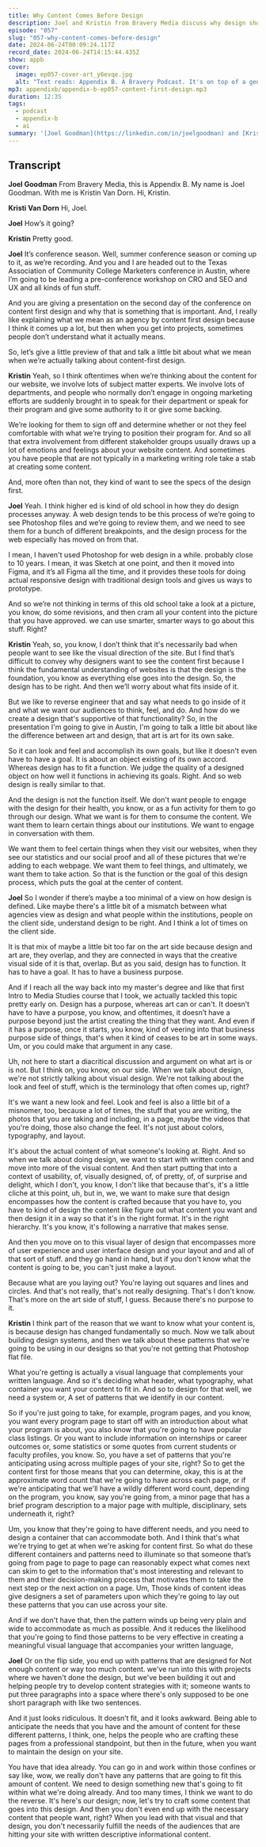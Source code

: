 ```yaml
---
title: Why Content Comes Before Design
description: Joel and Kristin from Bravery Media discuss why design should always follow content creation for higher education websites.
episode: "057"
slug: "057-why-content-comes-before-design"
date: 2024-06-24T00:09:24.117Z
record_date: 2024-06-24T14:15:44.435Z
show: appb
cover:
  image: ep057-cover-art_y6evqe.jpg
  alt: "Text reads: Appendix B. A Bravery Podcast. It's on top of a generative AI render of a room with a desk in the corner. The tall ceilings have hundreds of written pages hanging from them."
mp3: appendixb/appendix-b-ep057-content-first-design.mp3
duration: 12:35
tags:
  - podcast
  - appendix-b
  - ai
summary: '[Joel Goodman](https://linkedin.com/in/joelgoodman) and [Kristin Van Dorn](https://linkedin.com/in/kristinvandorn) discuss key insights into content-first design, especially within the context of higher education websites. They delve into the importance of designing around content needs rather than trying to fit content into pre-made designs. Kristin emphasizes the necessity of creating a design system that accommodates varied content types and structures to ensure consistent user experience. The conversation sheds light on how using a content-focused approach can lead to more functional, effective websites that meet both user and business goals.'
---
```

## Transcript

**Joel Goodman**
From Bravery Media, this is Appendix B. My name is Joel Goodman. With me is Kristin Van Dorn. Hi, Kristin.

**Kristi Van Dorn**
Hi, Joel.

**Joel**
How’s it going?

**Kristin**
Pretty good.

**Joel**
It’s conference season. Well, summer conference season or coming up to it, as we’re recording. And you and I are headed out to the Texas Association of Community College Marketers conference in Austin, where I’m going to be leading a pre-conference workshop on CRO and SEO and UX and all kinds of fun stuff.

And you are giving a presentation on the second day of the conference on content first design and why that is something that is important. And, I really like explaining what we mean as an agency by content first design because I think it comes up a lot, but then when you get into projects, sometimes people don’t understand what it actually means.

So, let’s give a little preview of that and talk a little bit about what we mean when we’re actually talking about content-first design.

**Kristin**
Yeah, so I think oftentimes when we’re thinking about the content for our website, we involve lots of subject matter experts. We involve lots of departments, and people who normally don’t engage in ongoing marketing efforts are suddenly brought in to speak for their department or speak for their program and give some authority to it or give some backing.

We’re looking for them to sign off and determine whether or not they feel comfortable with what we’re trying to position their program for. And so all that extra involvement from different stakeholder groups usually draws up a lot of emotions and feelings about your website content. And sometimes you have people that are not typically in a marketing writing role take a stab at creating some content.

And, more often than not, they kind of want to see the specs of the design first.

**Joel**
Yeah. I think higher ed is kind of old school in how they do design processes anyway. A web design tends to be this process of we’re going to see Photoshop files and we’re going to review them, and we need to see them for a bunch of different breakpoints, and the design process for the web especially has moved on from that.

I mean, I haven't used Photoshop for web design in a while. probably close to 10 years. I mean, it was Sketch at one point, and then it moved into Figma, and it’s all Figma all the time, and it provides these tools for doing actual responsive design with traditional design tools and gives us ways to prototype.

And so we’re not thinking in terms of this old school take a look at a picture, you know, do some revisions, and then cram all your content into the picture that you have approved. we can use smarter, smarter ways to go about this stuff. Right?

**Kristin**
Yeah, so, you know, I don’t think that it's necessarily bad when people want to see like the visual direction of the site. But I find that’s difficult to convey why designers want to see the content first because I think the fundamental understanding of websites is that the design is the foundation, you know as everything else goes into the design. So, the design has to be right. And then we’ll worry about what fits inside of it.

But we like to reverse engineer that and say what needs to go inside of it and what we want our audiences to think, feel, and do. And how do we create a design that's supportive of that functionality? So, in the presentation I'm going to give in Austin, I'm going to talk a little bit about like the difference between art and design, that art is art for its own sake.

So it can look and feel and accomplish its own goals, but like it doesn't even have to have a goal. It is about an object existing of its own accord. Whereas design has to fit a function. We judge the quality of a designed object on how well it functions in achieving its goals. Right. And so web design is really similar to that.

And the design is not the function itself. We don't want people to engage with the design for their health, you know, or as a fun activity for them to go through our design. What we want is for them to consume the content. We want them to learn certain things about our institutions. We want to engage in conversation with them.

We want them to feel certain things when they visit our websites, when they see our statistics and our social proof and all of these pictures that we're adding to each webpage. We want them to feel things, and ultimately, we want them to take action. So that is the function or the goal of this design process, which puts the goal at the center of content.

**Joel**
So I wonder if there’s maybe a too minimal of a view on how design is defined. Like maybe there's a little bit of a mismatch between what agencies view as design and what people within the institutions, people on the client side, understand design to be right. And I think a lot of times on the client side.

It is that mix of maybe a little bit too far on the art side because design and art are, they overlap, and they are connected in ways that the creative visual side of it is that, overlap. But as you said, design has to function. It has to have a goal. It has to have a business purpose.

And if I reach all the way back into my master's degree and like that first Intro to Media Studies course that I took, we actually tackled this topic pretty early on. Design has a purpose, whereas art can or can't. It doesn’t have to have a purpose, you know, and oftentimes, it doesn’t have a purpose beyond just the artist creating the thing that they want. And even if it has a purpose, once it starts, you know, kind of veering into that business purpose side of things, that's when it kind of ceases to be art in some ways. Um, or you could make that argument in any case.

Uh, not here to start a diacritical discussion and argument on what art is or is not. But I think on, you know, on our side. When we talk about design, we're not strictly talking about visual design. We're not talking about the look and feel of stuff, which is the terminology that often comes up, right?

It's we want a new look and feel. Look and feel is also a little bit of a misnomer, too, because a lot of times, the stuff that you are writing, the photos that you are taking and including, in a page, maybe the videos that you're doing, those also change the feel. It's not just about colors, typography, and layout.

It's about the actual content of what someone's looking at. Right. And so when we talk about doing design, we want to start with written content and move into more of the visual content. And then start putting that into a context of usability, of, visually designed, of, of pretty, of, of surprise and delight, which I don't, you know, I don't like that because that's, it's a little cliche at this point, uh, but in, we, we want to make sure that design encompasses how the content is crafted because that you have to, you have to kind of design the content like figure out what content you want and then design it in a way so that it's in the right format. It's in the right hierarchy. It's you know, it's following a narrative that makes sense.

And then you move on to this visual layer of design that encompasses more of user experience and user interface design and your layout and and all of that sort of stuff. and they go hand in hand, but if you don't know what the content is going to be, you can't just make a layout.

Because what are you laying out? You're laying out squares and lines and circles. And that's not really, that's not really designing. That's I don't know. That's more on the art side of stuff, I guess. Because there's no purpose to it.

**Kristin**
I think part of the reason that we want to know what your content is, is because design has changed fundamentally so much. Now we talk about building design systems, and then we talk about these patterns that we're going to be using in our designs so that you're not getting that Photoshop flat file.

What you're getting is actually a visual language that complements your written language. And so it's deciding what header, what typography, what container you want your content to fit in. And so to design for that well, we need a system or, A set of patterns that we identify in our content.

So if you're just going to take, for example, program pages, and you know, you want every program page to start off with an introduction about what your program is about, you also know that you're going to have popular class listings. Or you want to include information on internships or career outcomes or, some statistics or some quotes from current students or faculty profiles, you know. So, you have a set of patterns that you're anticipating using across multiple pages of your site, right? So to get the content first for those means that you can determine, okay, this is at the approximate word count that we're going to have across each page, or if we're anticipating that we'll have a wildly different word count, depending on the program, you know, say you're going from, a minor page that has a brief program description to a major page with multiple, disciplinary, sets underneath it, right?

Um, you know that they're going to have different needs, and you need to design a container that can accommodate both. And I think that's what we're trying to get at when we're asking for content first. So what do these different containers and patterns need to illuminate so that someone that’s going from page to page to page can reasonably expect what comes next can skim to get to the information that's most interesting and relevant to them and their decision-making process that motivates them to take the next step or the next action on a page. Um, Those kinds of content ideas give designers a set of parameters upon which they're going to lay out these patterns that you can use across your site.

And if we don't have that, then the pattern winds up being very plain and wide to accommodate as much as possible. And it reduces the likelihood that you're going to find those patterns to be very effective in creating a meaningful visual language that accompanies your written language,

**Joel**
Or on the flip side, you end up with patterns that are designed for Not enough content or way too much content. we've run into this with projects where we haven't done the design, but we've been building it out and helping people try to develop content strategies with it; someone wants to put three paragraphs into a space where there's only supposed to be one short paragraph with like two sentences.

And it just looks ridiculous. It doesn’t fit, and it looks awkward. Being able to anticipate the needs that you have and the amount of content for these different patterns, I think, one, helps the people who are crafting these pages from a professional standpoint, but then in the future, when you want to maintain the design on your site.

You have that idea already. You can go in and work within those confines or say like, wow, we really don't have any patterns that are going to fit this amount of content. We need to design something new that's going to fit within what we're doing already. And too many times, I think we want to do the reverse. It's here's our design; now, let's try to craft some content that goes into this design. And then you don't even end up with the necessary content that people want, right? When you lead with that visual and that design, you don't necessarily fulfill the needs of the audiences that are hitting your site with written descriptive informational content.